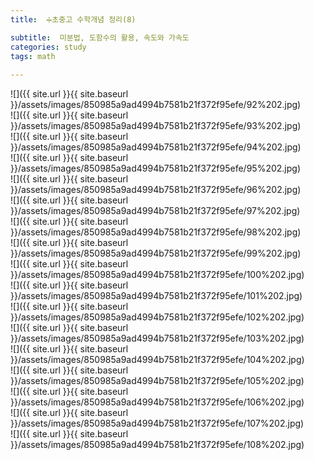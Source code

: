 ```yaml
---
title:  ➗초중고 수학개념 정리(8)

subtitle:  미분법, 도함수의 활용, 속도와 가속도
categories: study 
tags: math
 
---
```


  
![]({{ site.url }}{{ site.baseurl }}/assets/images/850985a9ad4994b7581b21f372f95efe/92%202.jpg)  
![]({{ site.url }}{{ site.baseurl }}/assets/images/850985a9ad4994b7581b21f372f95efe/93%202.jpg)  
![]({{ site.url }}{{ site.baseurl }}/assets/images/850985a9ad4994b7581b21f372f95efe/94%202.jpg)  
![]({{ site.url }}{{ site.baseurl }}/assets/images/850985a9ad4994b7581b21f372f95efe/95%202.jpg)  
![]({{ site.url }}{{ site.baseurl }}/assets/images/850985a9ad4994b7581b21f372f95efe/96%202.jpg)  
![]({{ site.url }}{{ site.baseurl }}/assets/images/850985a9ad4994b7581b21f372f95efe/97%202.jpg)  
![]({{ site.url }}{{ site.baseurl }}/assets/images/850985a9ad4994b7581b21f372f95efe/98%202.jpg)  
![]({{ site.url }}{{ site.baseurl }}/assets/images/850985a9ad4994b7581b21f372f95efe/99%202.jpg)  
![]({{ site.url }}{{ site.baseurl }}/assets/images/850985a9ad4994b7581b21f372f95efe/100%202.jpg)  
![]({{ site.url }}{{ site.baseurl }}/assets/images/850985a9ad4994b7581b21f372f95efe/101%202.jpg)  
![]({{ site.url }}{{ site.baseurl }}/assets/images/850985a9ad4994b7581b21f372f95efe/102%202.jpg)  
![]({{ site.url }}{{ site.baseurl }}/assets/images/850985a9ad4994b7581b21f372f95efe/103%202.jpg)  
![]({{ site.url }}{{ site.baseurl }}/assets/images/850985a9ad4994b7581b21f372f95efe/104%202.jpg)  
![]({{ site.url }}{{ site.baseurl }}/assets/images/850985a9ad4994b7581b21f372f95efe/105%202.jpg)  
![]({{ site.url }}{{ site.baseurl }}/assets/images/850985a9ad4994b7581b21f372f95efe/106%202.jpg)  
![]({{ site.url }}{{ site.baseurl }}/assets/images/850985a9ad4994b7581b21f372f95efe/107%202.jpg)  
![]({{ site.url }}{{ site.baseurl }}/assets/images/850985a9ad4994b7581b21f372f95efe/108%202.jpg)  
